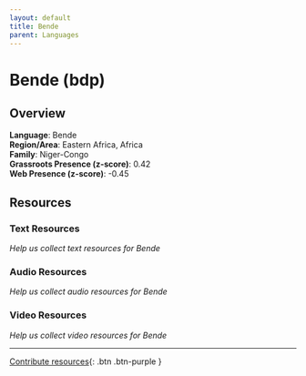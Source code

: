 ```yaml
---
layout: default
title: Bende
parent: Languages
---
```


# Bende (bdp)

## Overview

**Language**: Bende  
**Region/Area**: Eastern Africa, Africa  
**Family**: Niger-Congo  
**Grassroots Presence (z-score)**: 0.42  
**Web Presence (z-score)**: -0.45  

## Resources

### Text Resources
*Help us collect text resources for Bende*

### Audio Resources
*Help us collect audio resources for Bende*

### Video Resources
*Help us collect video resources for Bende*

---

[Contribute resources](https://forms.office.com/e/1SfLJx3u1r){: .btn .btn-purple }
